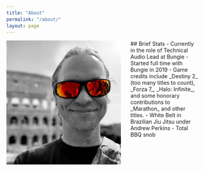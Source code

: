 ```yaml
---
title: "About"
permalink: "/about/"
layout: page
---
```


<img src="https://raw.githubusercontent.com/adamtcroft/blog/refs/heads/master/assets/photos/me.jpeg" alt="A photo of me" width="300px" align="left" style="margin-right:25px"/>
## Brief Stats
- Currently in the role of Technical Audio Lead at Bungie
- Started full time with Bungie in 2019
- Game credits include _Destiny 2_ (too many titles to count), _Forza 7_, _Halo: Infinite_, and some honorary contributions to _Marathon_ and other titles.
- White Belt in Brazilian Jiu Jitsu under Andrew Perkins
- Total BBQ snob

